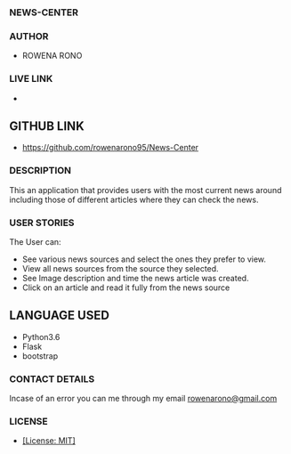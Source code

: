 ### NEWS-CENTER

### AUTHOR
* ROWENA RONO

### LIVE LINK
*

## GITHUB LINK
* <https://github.com/rowenarono95/News-Center>

### DESCRIPTION
This an application that provides users with the most current news around including those of different articles where they can check the news.

### USER STORIES
The User can:

* See various news sources and select the ones they prefer to view.
* View all news sources from the source they selected.
* See Image description and time the news article was created.
* Click on an article and read it fully from the news source

## LANGUAGE USED
* Python3.6
* Flask
* bootstrap

### CONTACT DETAILS
Incase of an error you can me through my email <rowenarono@gmail.com>

### LICENSE
* [[License: MIT]](Licence.md)
